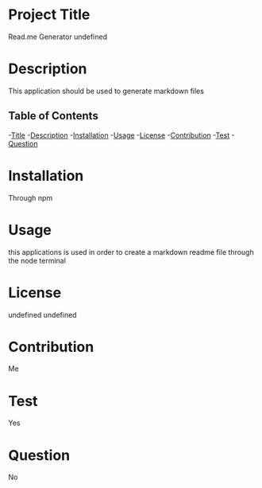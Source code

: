 
  # Project Title
  Read.me Generator undefined
  
  # Description
  This application should be used to generate markdown files

  ## Table of Contents
  
  -[Title](#-Title)
  -[Description](#-Description)
  -[Installation](#-Installation)
  -[Usage](#-Usage)
  -[License](#-License)
  -[Contribution](#-Contribution)
  -[Test](#-Test)
  -[Question](#-Question)

  # Installation
  Through npm

  # Usage
  this applications is used in order to create a markdown readme file through the node terminal

  # License
  undefined
  undefined

  # Contribution
  Me

  # Test
  Yes

  # Question
  No
